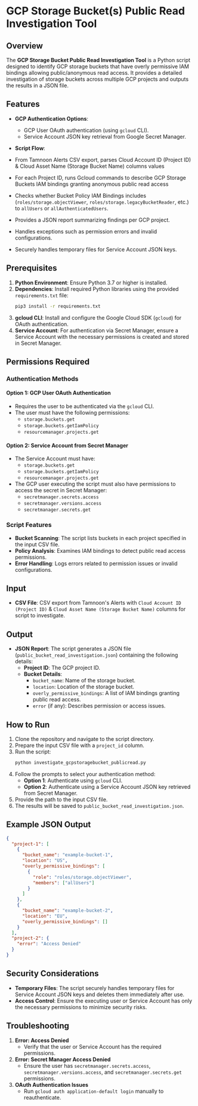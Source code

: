# GCP Storage Bucket(s) Public Read Investigation Tool

## Overview
The **GCP Storage Bucket Public Read Investigation Tool** is a Python script designed to identify GCP storage buckets that have overly permissive IAM bindings allowing public/anonymous read access. 
It provides a detailed investigation of storage buckets across multiple GCP projects and outputs the results in a JSON file.

## Features
- **GCP Authentication Options**:
  - GCP User OAuth authentication (using `gcloud` CLI).
  - Service Account JSON key retrieval from Google Secret Manager.

- **Script Flow**:
- From Tamnoon Alerts CSV export, parses Cloud Account ID (Project ID) & Cloud Asset Name (Storage Bucket Name) columns values 
- For each Project ID, runs Gcloud commands to describe GCP Storage Buckets IAM bindings granting anonymous public read access 
- Checks whether Bucket Policy IAM Bindings includes
(`roles/storage.objectViewer`, `roles/storage.legacyBucketReader`, etc.) to `allUsers` or `allAuthenticatedUsers`.
- Provides a JSON report summarizing findings per GCP project.
- Handles exceptions such as permission errors and invalid configurations.
- Securely handles temporary files for Service Account JSON keys.

## Prerequisites
1. **Python Environment**: Ensure Python 3.7 or higher is installed.
2. **Dependencies**: Install required Python libraries using the provided `requirements.txt` file:
   ```bash
   pip3 install -r requirements.txt
   ```
3. **gcloud CLI**: Install and configure the Google Cloud SDK (`gcloud`) for OAuth authentication.
4. **Service Account**: For authentication via Secret Manager, ensure a Service Account with the necessary permissions is created and stored in Secret Manager.

## Permissions Required

### Authentication Methods
#### Option 1: GCP User OAuth Authentication
- Requires the user to be authenticated via the `gcloud` CLI.
- The user must have the following permissions:
  - `storage.buckets.get`
  - `storage.buckets.getIamPolicy`
  - `resourcemanager.projects.get`

#### Option 2: Service Account from Secret Manager
- The Service Account must have:
  - `storage.buckets.get`
  - `storage.buckets.getIamPolicy`
  - `resourcemanager.projects.get`
- The GCP user executing the script must also have permissions to access the secret in Secret Manager:
  - `secretmanager.secrets.access`
  - `secretmanager.versions.access`
  - `secretmanager.secrets.get`

### Script Features
- **Bucket Scanning**: The script lists buckets in each project specified in the input CSV file.
- **Policy Analysis**: Examines IAM bindings to detect public read access permissions.
- **Error Handling**: Logs errors related to permission issues or invalid configurations.

## Input
- **CSV File**: CSV export from Tamnoon's Alerts with `Cloud Account ID (Project ID)` & `Cloud Asset Name (Storage Bucket Name)` columns for script to investigate.

## Output
- **JSON Report**: The script generates a JSON file (`public_bucket_read_investigation.json`) containing the following details:
  - **Project ID**: The GCP project ID.
  - **Bucket Details**:
    - `bucket_name`: Name of the storage bucket.
    - `location`: Location of the storage bucket.
    - `overly_permissive_bindings`: A list of IAM bindings granting public read access.
    - `error` (if any): Describes permission or access issues.

## How to Run
1. Clone the repository and navigate to the script directory.
2. Prepare the input CSV file with a `project_id` column.
3. Run the script:
   ```bash
   python investigate_gcpstoragebucket_publicread.py
   ```
4. Follow the prompts to select your authentication method:
   - **Option 1**: Authenticate using `gcloud` CLI.
   - **Option 2**: Authenticate using a Service Account JSON key retrieved from Secret Manager.
5. Provide the path to the input CSV file.
6. The results will be saved to `public_bucket_read_investigation.json`.

## Example JSON Output
```json
{
  "project-1": [
    {
      "bucket_name": "example-bucket-1",
      "location": "US",
      "overly_permissive_bindings": [
        {
          "role": "roles/storage.objectViewer",
          "members": ["allUsers"]
        }
      ]
    },
    {
      "bucket_name": "example-bucket-2",
      "location": "EU",
      "overly_permissive_bindings": []
    }
  ],
  "project-2": {
    "error": "Access Denied"
  }
}
```

## Security Considerations
- **Temporary Files**: The script securely handles temporary files for Service Account JSON keys and deletes them immediately after use.
- **Access Control**: Ensure the executing user or Service Account has only the necessary permissions to minimize security risks.

## Troubleshooting
1. **Error: Access Denied**
   - Verify that the user or Service Account has the required permissions.
2. **Error: Secret Manager Access Denied**
   - Ensure the user has `secretmanager.secrets.access`, `secretmanager.versions.access`, and `secretmanager.secrets.get` permissions.
3. **OAuth Authentication Issues**
   - Run `gcloud auth application-default login` manually to reauthenticate.


